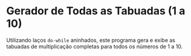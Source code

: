 # Gerador de Todas as Tabuadas (1 a 10)

Utilizando laços `do-while` aninhados, este programa gera e exibe as tabuadas de multiplicação completas para todos os números de 1 a 10.